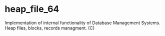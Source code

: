 # heap_file_64
Implementation of internal functionality of Database Management Systems. Heap files, blocks, records managment. (C)
